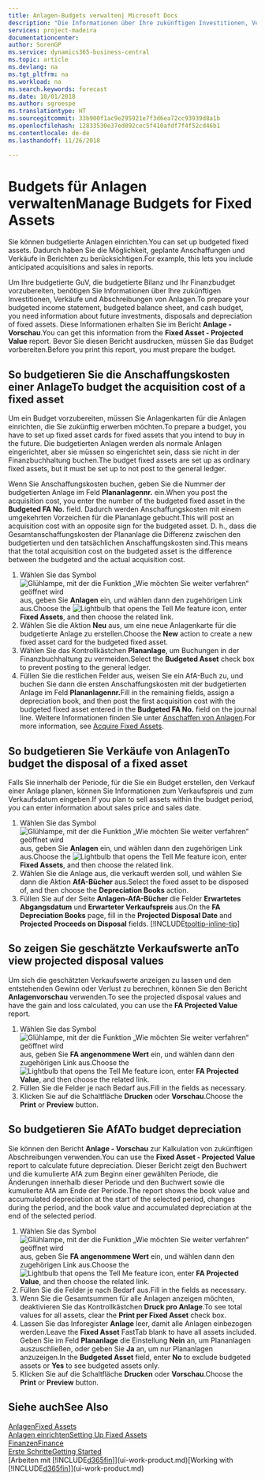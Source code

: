 ```yaml
---
title: Anlagen-Budgets verwalten| Microsoft Docs
description: "Die Informationen über Ihre zukünftigen Investitionen, Verkäufe und Abschreibungen von Anlagen, die Ihnen helfen, Budget- und Planungen vorzubereiten."
services: project-madeira
documentationcenter: 
author: SorenGP
ms.service: dynamics365-business-central
ms.topic: article
ms.devlang: na
ms.tgt_pltfrm: na
ms.workload: na
ms.search.keywords: forecast
ms.date: 10/01/2018
ms.author: sgroespe
ms.translationtype: HT
ms.sourcegitcommit: 33b900f1ac9e295921e7f3d6ea72cc93939d8a1b
ms.openlocfilehash: 12833530e37ed092cec5f410afdf7f4f52cd46b1
ms.contentlocale: de-de
ms.lasthandoff: 11/26/2018

---
```

# <a name="manage-budgets-for-fixed-assets"></a><span data-ttu-id="81511-103">Budgets für Anlagen verwalten</span><span class="sxs-lookup"><span data-stu-id="81511-103">Manage Budgets for Fixed Assets</span></span>
<span data-ttu-id="81511-104">Sie können budgetierte Anlagen einrichten.</span><span class="sxs-lookup"><span data-stu-id="81511-104">You can set up budgeted fixed assets.</span></span> <span data-ttu-id="81511-105">Dadurch haben Sie die Möglichkeit, geplante Anschaffungen und Verkäufe in Berichten zu berücksichtigen.</span><span class="sxs-lookup"><span data-stu-id="81511-105">For example, this lets you include anticipated acquisitions and sales in reports.</span></span>  

<span data-ttu-id="81511-106">Um Ihre budgetierte GuV, die budgetierte Bilanz und Ihr Finanzbudget vorzubereiten, benötigen Sie Informationen über Ihre zukünftigen Investitionen, Verkäufe und Abschreibungen von Anlagen.</span><span class="sxs-lookup"><span data-stu-id="81511-106">To prepare your budgeted income statement, budgeted balance sheet, and cash budget, you need information about future investments, disposals and depreciation of fixed assets.</span></span> <span data-ttu-id="81511-107">Diese Informationen erhalten Sie im Bericht **Anlage - Vorschau**.</span><span class="sxs-lookup"><span data-stu-id="81511-107">You can get this information from the **Fixed Asset - Projected Value** report.</span></span> <span data-ttu-id="81511-108">Bevor Sie diesen Bericht ausdrucken, müssen Sie das Budget vorbereiten.</span><span class="sxs-lookup"><span data-stu-id="81511-108">Before you print this report, you must prepare the budget.</span></span>  

## <a name="to-budget-the-acquisition-cost-of-a-fixed-asset"></a><span data-ttu-id="81511-109">So budgetieren Sie die Anschaffungskosten einer Anlage</span><span class="sxs-lookup"><span data-stu-id="81511-109">To budget the acquisition cost of a fixed asset</span></span>
<span data-ttu-id="81511-110">Um ein Budget vorzubereiten, müssen Sie Anlagenkarten für die Anlagen einrichten, die Sie zukünftig erwerben möchten.</span><span class="sxs-lookup"><span data-stu-id="81511-110">To prepare a budget, you have to set up fixed asset cards for fixed assets that you intend to buy in the future.</span></span> <span data-ttu-id="81511-111">Die budgetierten Anlagen werden als normale Anlagen eingerichtet, aber sie müssen so eingerichtet sein, dass sie nicht in der Finanzbuchhaltung buchen.</span><span class="sxs-lookup"><span data-stu-id="81511-111">The budget fixed assets are set up as ordinary fixed assets, but it must be set up to not post to the general ledger.</span></span>

<span data-ttu-id="81511-112">Wenn Sie Anschaffungskosten buchen, geben Sie die Nummer der budgetierten Anlage im Feld **Plananlagennr.** ein.</span><span class="sxs-lookup"><span data-stu-id="81511-112">When you post the acquisition cost, you enter the number of the budgeted fixed asset in the **Budgeted FA No.** field.</span></span> <span data-ttu-id="81511-113">Dadurch werden Anschaffungskosten mit einem umgekehrten Vorzeichen für die Plananlage gebucht.</span><span class="sxs-lookup"><span data-stu-id="81511-113">This will post an acquisition cost with an opposite sign for the budgeted asset.</span></span> <span data-ttu-id="81511-114">D. h., dass die Gesamtanschaffungskosten der Plananlage die Differenz zwischen den budgetierten und den tatsächlichen Anschaffungskosten sind.</span><span class="sxs-lookup"><span data-stu-id="81511-114">This means that the total acquisition cost on the budgeted asset is the difference between the budgeted and the actual acquisition cost.</span></span>

1. <span data-ttu-id="81511-115">Wählen Sie das Symbol ![Glühlampe, mit der die Funktion „Wie möchten Sie weiter verfahren“ geöffnet wird](media/ui-search/search_small.png "Wie möchten Sie weiter verfahren?") aus, geben Sie **Anlagen** ein, und wählen dann den zugehörigen Link aus.</span><span class="sxs-lookup"><span data-stu-id="81511-115">Choose the ![Lightbulb that opens the Tell Me feature](media/ui-search/search_small.png "Tell me what you want to do") icon, enter **Fixed Assets**, and then choose the related link.</span></span>
2. <span data-ttu-id="81511-116">Wählen Sie die Aktion **Neu** aus, um eine neue Anlagenkarte für die budgetierte Anlage zu erstellen.</span><span class="sxs-lookup"><span data-stu-id="81511-116">Choose the **New** action to create a new fixed asset card for the budgeted fixed asset.</span></span>
3. <span data-ttu-id="81511-117">Wählen Sie das Kontrollkästchen **Plananlage**, um Buchungen in der Finanzbuchhaltung zu vermeiden.</span><span class="sxs-lookup"><span data-stu-id="81511-117">Select the **Budgeted Asset** check box to prevent posting to the general ledger.</span></span>
4. <span data-ttu-id="81511-118">Füllen Sie die restlichen Felder aus, weisen Sie ein AfA-Buch zu, und buchen Sie dann die ersten Anschaffungskosten mit der budgetierten Anlage im Feld **Plananlagennr.**</span><span class="sxs-lookup"><span data-stu-id="81511-118">Fill in the remaining fields, assign a depreciation book, and then post the first acquisition cost with the budgeted fixed asset entered in the **Budgeted FA No.** field on the journal line.</span></span> <span data-ttu-id="81511-119">Weitere Informationen finden Sie unter [Anschaffen von Anlagen](fa-how-acquire.md).</span><span class="sxs-lookup"><span data-stu-id="81511-119">For more information, see [Acquire Fixed Assets](fa-how-acquire.md).</span></span>

## <a name="to-budget-the-disposal-of-a-fixed-asset"></a><span data-ttu-id="81511-120">So budgetieren Sie Verkäufe von Anlagen</span><span class="sxs-lookup"><span data-stu-id="81511-120">To budget the disposal of a fixed asset</span></span>
<span data-ttu-id="81511-121">Falls Sie innerhalb der Periode, für die Sie ein Budget erstellen, den Verkauf einer Anlage planen, können Sie Informationen zum Verkaufspreis und zum Verkaufsdatum eingeben.</span><span class="sxs-lookup"><span data-stu-id="81511-121">If you plan to sell assets within the budget period, you can enter information about sales price and sales date.</span></span>

1. <span data-ttu-id="81511-122">Wählen Sie das Symbol ![Glühlampe, mit der die Funktion „Wie möchten Sie weiter verfahren“ geöffnet wird](media/ui-search/search_small.png "Wie möchten Sie weiter verfahren?") aus, geben Sie **Anlagen** ein, und wählen dann den zugehörigen Link aus.</span><span class="sxs-lookup"><span data-stu-id="81511-122">Choose the ![Lightbulb that opens the Tell Me feature](media/ui-search/search_small.png "Tell me what you want to do") icon, enter **Fixed Assets**, and then choose the related link.</span></span>
2. <span data-ttu-id="81511-123">Wählen Sie die Anlage aus, die verkauft werden soll, und wählen Sie dann die Aktion **AfA-Bücher** aus.</span><span class="sxs-lookup"><span data-stu-id="81511-123">Select the fixed asset to be disposed of, and then choose the **Depreciation Books** action.</span></span>
3. <span data-ttu-id="81511-124">Füllen Sie auf der Seite **Anlagen-AfA-Bücher** die Felder **Erwartetes Abgangsdatum** und **Erwarteter Verkaufspreis** aus.</span><span class="sxs-lookup"><span data-stu-id="81511-124">On the **FA Depreciation Books** page, fill in the **Projected Disposal Date** and **Projected Proceeds on Disposal** fields.</span></span> [!INCLUDE[tooltip-inline-tip](includes/tooltip-inline-tip_md.md)]

## <a name="to-view-projected-disposal-values"></a><span data-ttu-id="81511-125">So zeigen Sie geschätzte Verkaufswerte an</span><span class="sxs-lookup"><span data-stu-id="81511-125">To view projected disposal values</span></span>
<span data-ttu-id="81511-126">Um sich die geschätzten Verkaufswerte anzeigen zu lassen und den entstehenden Gewinn oder Verlust zu berechnen, können Sie den Bericht **Anlagenvorschau** verwenden.</span><span class="sxs-lookup"><span data-stu-id="81511-126">To see the projected disposal values and have the gain and loss calculated, you can use the **FA Projected Value** report.</span></span>

1. <span data-ttu-id="81511-127">Wählen Sie das Symbol ![Glühlampe, mit der die Funktion „Wie möchten Sie weiter verfahren“ geöffnet wird](media/ui-search/search_small.png "Wie möchten Sie weiter verfahren?") aus, geben Sie **FA angenommene Wert** ein, und wählen dann den zugehörigen Link aus.</span><span class="sxs-lookup"><span data-stu-id="81511-127">Choose the ![Lightbulb that opens the Tell Me feature](media/ui-search/search_small.png "Tell me what you want to do") icon, enter **FA Projected Value**, and then choose the related link.</span></span>
2. <span data-ttu-id="81511-128">Füllen Sie die Felder je nach Bedarf aus.</span><span class="sxs-lookup"><span data-stu-id="81511-128">Fill in the fields as necessary.</span></span>
3. <span data-ttu-id="81511-129">Klicken Sie auf die Schaltfläche **Drucken** oder **Vorschau**.</span><span class="sxs-lookup"><span data-stu-id="81511-129">Choose the **Print** or **Preview** button.</span></span>

## <a name="to-budget-depreciation"></a><span data-ttu-id="81511-130">So budgetieren Sie AfA</span><span class="sxs-lookup"><span data-stu-id="81511-130">To budget depreciation</span></span>
<span data-ttu-id="81511-131">Sie können den Bericht **Anlage - Vorschau** zur Kalkulation von zukünftigen Abschreibungen verwenden.</span><span class="sxs-lookup"><span data-stu-id="81511-131">You can use the **Fixed Asset - Projected Value** report to calculate future depreciation.</span></span> <span data-ttu-id="81511-132">Dieser Bericht zeigt den Buchwert und die kumulierte AfA zum Beginn einer gewählten Periode, die Änderungen innerhalb dieser Periode und den Buchwert sowie die kumulierte AfA am Ende der Periode.</span><span class="sxs-lookup"><span data-stu-id="81511-132">The report shows the book value and accumulated depreciation at the start of the selected period, changes during the period, and the book value and accumulated depreciation at the end of the selected period.</span></span>

1. <span data-ttu-id="81511-133">Wählen Sie das Symbol ![Glühlampe, mit der die Funktion „Wie möchten Sie weiter verfahren“ geöffnet wird](media/ui-search/search_small.png "Wie möchten Sie weiter verfahren?") aus, geben Sie **FA angenommene Wert** ein, und wählen dann den zugehörigen Link aus.</span><span class="sxs-lookup"><span data-stu-id="81511-133">Choose the ![Lightbulb that opens the Tell Me feature](media/ui-search/search_small.png "Tell me what you want to do") icon, enter **FA Projected Value**, and then choose the related link.</span></span>
2. <span data-ttu-id="81511-134">Füllen Sie die Felder je nach Bedarf aus.</span><span class="sxs-lookup"><span data-stu-id="81511-134">Fill in the fields as necessary.</span></span>
3. <span data-ttu-id="81511-135">Wenn Sie die Gesamtsummen für alle Anlagen anzeigen möchten, deaktivieren Sie das Kontrollkästchen **Druck pro Anlage**.</span><span class="sxs-lookup"><span data-stu-id="81511-135">To see total values for all assets, clear the **Print per Fixed Asset** check box.</span></span>
4. <span data-ttu-id="81511-136">Lassen Sie das Inforegister **Anlage** leer, damit alle Anlagen einbezogen werden.</span><span class="sxs-lookup"><span data-stu-id="81511-136">Leave the **Fixed Asset** FastTab blank to have all assets included.</span></span> <span data-ttu-id="81511-137">Geben Sie im Feld **Plananlage** die Einstellung **Nein** an, um Plananlagen auszuschließen, oder geben Sie **Ja** an, um nur Plananlagen anzuzeigen.</span><span class="sxs-lookup"><span data-stu-id="81511-137">In the **Budgeted Asset** field, enter **No** to exclude budgeted assets or **Yes** to see budgeted assets only.</span></span>
5. <span data-ttu-id="81511-138">Klicken Sie auf die Schaltfläche **Drucken** oder **Vorschau**.</span><span class="sxs-lookup"><span data-stu-id="81511-138">Choose the **Print** or **Preview** button.</span></span>

## <a name="see-also"></a><span data-ttu-id="81511-139">Siehe auch</span><span class="sxs-lookup"><span data-stu-id="81511-139">See Also</span></span>
[<span data-ttu-id="81511-140">Anlagen</span><span class="sxs-lookup"><span data-stu-id="81511-140">Fixed Assets</span></span>](fa-manage.md)  
[<span data-ttu-id="81511-141">Anlagen einrichten</span><span class="sxs-lookup"><span data-stu-id="81511-141">Setting Up Fixed Assets</span></span>](fa-setup.md)  
[<span data-ttu-id="81511-142">Finanzen</span><span class="sxs-lookup"><span data-stu-id="81511-142">Finance</span></span>](finance.md)  
[<span data-ttu-id="81511-143">Erste Schritte</span><span class="sxs-lookup"><span data-stu-id="81511-143">Getting Started</span></span>](product-get-started.md)  
<span data-ttu-id="81511-144">[Arbeiten mit [!INCLUDE[d365fin](includes/d365fin_md.md)]](ui-work-product.md)</span><span class="sxs-lookup"><span data-stu-id="81511-144">[Working with [!INCLUDE[d365fin](includes/d365fin_md.md)]](ui-work-product.md)</span></span>

